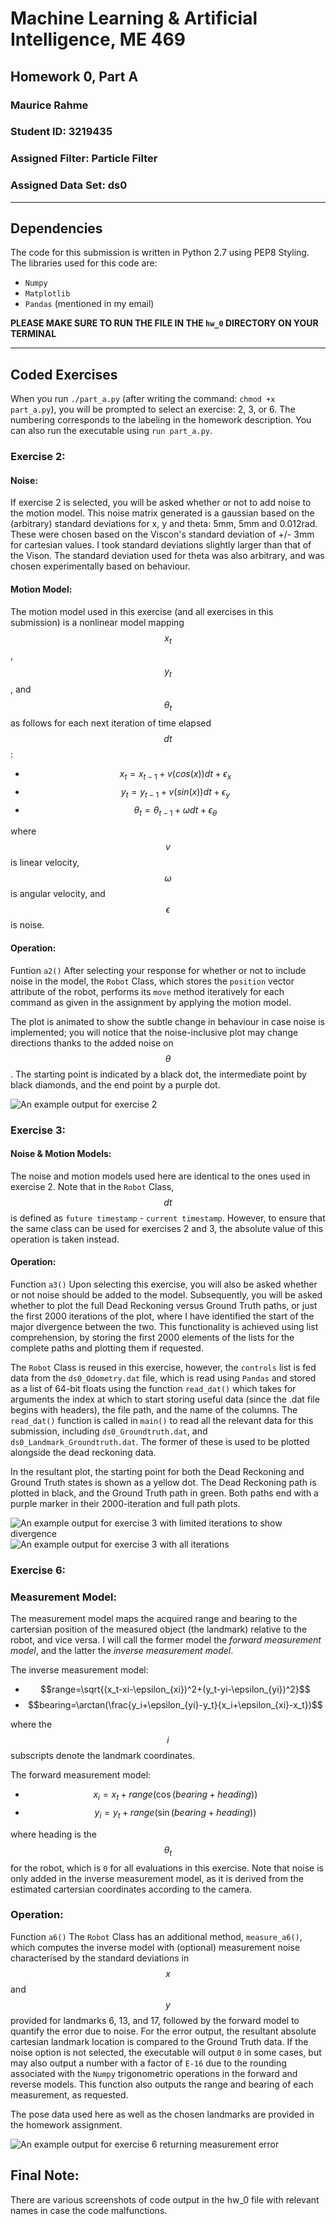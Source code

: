 # Machine Learning & Artificial Intelligence, ME 469
## Homework 0, Part A
### Maurice Rahme
### Student ID: 3219435

### Assigned Filter: Particle Filter
### Assigned Data Set: ds0

****
## Dependencies
The code for this submission is written in Python 2.7 using PEP8 Styling. 
The libraries used for this code are:
* ``` Numpy ```
* ``` Matplotlib ```
* ``` Pandas ``` (mentioned in my email)

**PLEASE MAKE SURE TO RUN THE FILE IN THE ```hw_0``` DIRECTORY ON YOUR TERMINAL**
****
## Coded Exercises
When you run ``` ./part_a.py ``` (after writing the command: ``` chmod +x part_a.py ```), you will be prompted to select an exercise: 2, 3, or 6. The numbering corresponds to the labeling in the homework description. You can also run the executable using ``` run part_a.py ```.
### Exercise 2:
#### Noise:
If exercise 2 is selected, you will be asked whether or not to add noise to the motion model. This noise matrix generated is a gaussian based on the (arbitrary) standard deviations for x, y and theta: 5mm, 5mm and 0.012rad. These were chosen based on the Viscon's standard deviation of +/- 3mm for cartesian values. I took standard deviations slightly larger than that of the Vison. The standard deviation used for theta was also arbitrary, and was chosen experimentally based on behaviour.
#### Motion Model:
The motion model used in this exercise (and all exercises in this submission) is a nonlinear model mapping $$x_t$$, $$y_t$$, and $$\theta_t$$ as follows for each next iteration of time elapsed $$dt$$:
* $$x_t=x_{t-1}+v(cos(x))dt+\epsilon_x$$
* $$y_t=y_{t-1}+v(sin(x))dt+\epsilon_y$$
* $$\theta_t=\theta_{t-1}+\omega dt+\epsilon_{\theta}$$

where $$v$$ is linear velocity, $$\omega$$ is angular velocity, and $$\epsilon$$ is noise. 

#### Operation:
Funtion ```a2()```
After selecting your response for whether or not to include noise in the model, the ``` Robot ``` Class, which stores the ``` position ``` vector attribute of the robot, performs its ``` move ``` method iteratively for each command as given in the assignment by applying the motion model.

The plot is animated to show the subtle change in behaviour in case noise is implemented; you will notice that the noise-inclusive plot may change directions thanks to the added noise on $$\theta$$. The starting point is indicated by a black dot, the intermediate point by black diamonds, and the end point by a purple dot. 

![An example output for exercise 2](ex2.png)

### Exercise 3:
#### Noise & Motion Models:
The noise and motion models used here are identical to the ones used in exercise 2. Note that in the ``` Robot ``` Class, $$dt$$ is defined as ``` future timestamp ``` - ``` current timestamp ```. However, to ensure that the same class can be used for exercises 2 and 3, the absolute value of this operation is taken instead. 
#### Operation:
Function ```a3()```
Upon selecting this exercise, you will also be asked whether or not noise should be added to the model. Subsequently, you will be asked whether to plot the full Dead Reckoning versus Ground Truth paths, or just the first 2000 iterations of the plot, where I have identified the start of the major divergence between the two. This functionality is achieved using list comprehension, by storing the first 2000 elements of the lists for the complete paths and plotting them if requested. 

The ``` Robot ``` Class is reused in this exercise, however, the ```controls``` list is fed data from the ```ds0_Odometry.dat``` file, which is read using ```Pandas``` and stored as a list of 64-bit floats using the function ```read_dat()``` which takes for arguments the index at which to start storing useful data (since the .dat file begins with headers), the file path, and the name of the columns. The ```read_dat()``` function is called in ```main()``` to read all the relevant data for this submission, including ```ds0_Groundtruth.dat```, and ```ds0_Landmark_Groundtruth.dat```. The former of these is used to be plotted alongside the dead reckoning data. 

In the resultant plot, the starting point for both the Dead Reckoning and Ground Truth states is shown as a yellow dot. The Dead Reckoning path is plotted in black, and the Ground Truth path in green. Both paths end with a purple marker in their 2000-iteration and full path plots. 

![An example output for exercise 3 with limited iterations to show divergence](ex3_lim.png)
![An example output for exercise 3 with all iterations](ex3.png)

### Exercise 6:
### Measurement Model:
The measurement model maps the acquired range and bearing to the cartersian position of the measured object (the landmark) relative to the robot, and vice versa. I will call the former model the *forward measurement model*, and the latter the *inverse measurement model*. 

The inverse measurement model:
* $$range=\sqrt{(x_t-xi-\epsilon_{xi})^2+(y_t-yi-\epsilon_{yi})^2}$$
* $$bearing=\arctan(\frac{y_i+\epsilon_{yi}-y_t}{x_i+\epsilon_{xi}-x_t})$$

where the $$i$$ subscripts denote the landmark coordinates.

The forward measurement model:
* $$x_i=x_t+range(\cos(bearing+heading))$$
* $$y_i=y_t+range(\sin(bearing+heading))$$

where heading is the $$\theta_t$$ for the robot, which is ```0``` for all evaluations in this exercise. Note that noise is only added in the inverse measurement model, as it is derived from the estimated cartersian coordinates according to the camera. 
### Operation:
Function ```a6()```
The ```Robot``` Class has an additional method, ```measure_a6()```, which computes the inverse model with (optional) measurement noise characterised by the standard deviations in $$x$$ and $$y$$ provided for landmarks 6, 13, and 17, followed by the forward model to quantify the error due to noise. For the error output, the resultant absolute cartesian landmark location is compared to the Ground Truth data. If the noise option is not selected, the executable will output ```0``` in some cases, but may also output a number with a factor of ```E-16``` due to the rounding associated with the ```Numpy``` trigonometric operations in the forward and reverse models. This function also outputs the range and bearing of each measurement, as requested.

The pose data used here as well as the chosen landmarks are provided in the homework assignment. 

![An example output for exercise 6 returning measurement error](ex6.png)

## Final Note:
There are various screenshots of code output in the hw_0 file with relevant names in case the code malfunctions. 